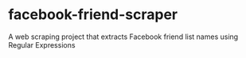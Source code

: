 # facebook-friend-scraper
A web scraping project that extracts Facebook friend list names using Regular Expressions

